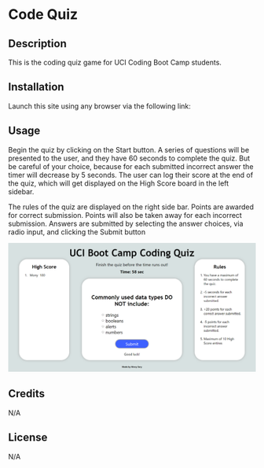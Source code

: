 # Code Quiz

## Description

This is the coding quiz game for UCI Coding Boot Camp students.

## Installation

Launch this site using any browser via the following link: 

## Usage

Begin the quiz by clicking on the Start button. A series of questions will be presented to the user, and they have 60 seconds to complete the quiz. But be careful of your choice, because for each submitted incorrect answer the timer will decrease by 5 seconds. The user can log their score at the end of the quiz, which will get displayed on the High Score board in the left sidebar.

The rules of the quiz are displayed on the right side bar. Points are awarded for correct submission. Points will also be taken away for each incorrect submission. Answers are submitted by selecting the answer choices, via radio input, and clicking the Submit button

![coding quiz website image](./assets/images/coding-quiz-website-image.png)

## Credits

N/A

## License

N/A